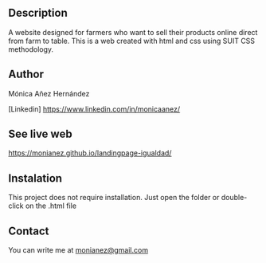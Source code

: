 ## Description
A website designed for farmers who want to sell their products online direct from farm to table.
This is a web created with html and css using SUIT CSS methodology.

## Author
Mónica Añez Hernández

[Linkedin] https://www.linkedin.com/in/monicaanez/

## See live web
https://monianez.github.io/landingpage-igualdad/

## Instalation
This project does not require installation. Just open the folder or double-click on the .html file

## Contact
You can write me at monianez@gmail.com
